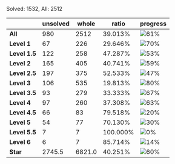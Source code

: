 Solved: 1532, All: 2512

| |unsolved|whole|ratio|progress|
|----|----|----|----|----|
|**All**| 980 | 2512 | 39.013%| ![61%](https://progress-bar.dev/61?title=All) |
|**Level 1**| 67 | 226 | 29.646%| ![70%](https://progress-bar.dev/70?title=Level+1++)|
|**Level 1.5**| 122 | 258 | 47.287%| ![53%](https://progress-bar.dev/53?title=Level+1.5)|
|**Level 2**| 165 | 405 | 40.741%| ![59%](https://progress-bar.dev/59?title=Level+2++)|
|**Level 2.5**| 197 | 375 | 52.533%| ![47%](https://progress-bar.dev/47?title=Level+2.5)|
|**Level 3**| 106 | 535 | 19.813%| ![80%](https://progress-bar.dev/80?title=Level+3++)|
|**Level 3.5**| 93 | 279 | 33.333%| ![67%](https://progress-bar.dev/67?title=Level+3.5)|
|**Level 4**| 97 | 260 | 37.308%| ![63%](https://progress-bar.dev/63?title=Level+4++)|
|**Level 4.5**| 66 | 83 | 79.518%| ![20%](https://progress-bar.dev/20?title=Level+4.5)|
|**Level 5**| 54 | 77 | 70.130%| ![30%](https://progress-bar.dev/30?title=Level+5++)|
|**Level 5.5**| 7 | 7 | 100.000%| ![0%](https://progress-bar.dev/0?title=Level+5.5)|
|**Level 6**| 6 | 7 | 85.714%| ![14%](https://progress-bar.dev/14?title=Level+6++)|
|**Star**|2745.5 | 6821.0 |40.251%| ![60%](https://progress-bar.dev/60?title=Star) |
